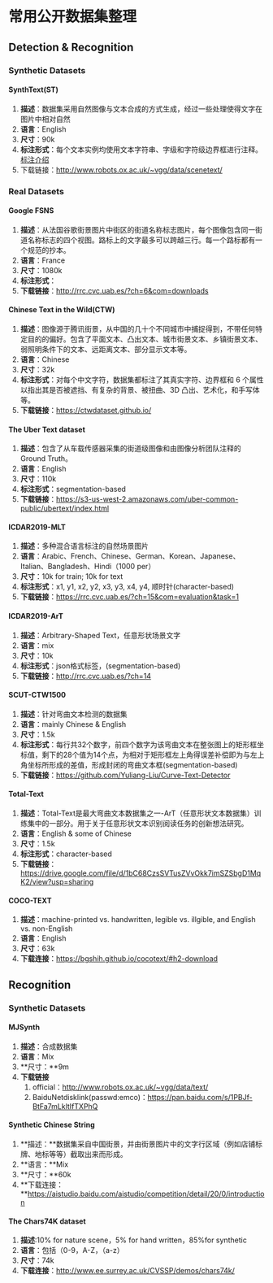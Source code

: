 # 常用公开数据集整理

## Detection & Recognition

### Synthetic Datasets

#### SynthText(ST)

1. **描述**：数据集采用自然图像与文本合成的方式生成，经过一些处理使得文字在图片中相对自然
2. **语言**：English
3. **尺寸**：90k
4. **标注形式**：每个文本实例均使用文本字符串、字级和字符级边界框进行注释。[标注介绍](https://www.robots.ox.ac.uk/~vgg/data/scenetext/readme.txt)
5. 下载链接：http://www.robots.ox.ac.uk/~vgg/data/scenetext/



### Real Datasets

#### Google FSNS

1. **描述**：从法国谷歌街景图片中街区的街道名称标志图片，每个图像包含同一街道名称标志的四个视图。路标上的文字最多可以跨越三行。每一个路标都有一个规范的抄本。
2. **语言**：France
3. **尺寸**：1080k
4. **标注形式**：
5. **下载链接**：http://rrc.cvc.uab.es/?ch=6&com=downloads



#### Chinese Text in the Wild(CTW)

1. **描述**：图像源于腾讯街景，从中国的几十个不同城市中捕捉得到，不带任何特定目的的偏好。包含了平面文本、凸出文本、城市街景文本、乡镇街景文本、弱照明条件下的文本、远距离文本、部分显示文本等。
2. **语言**：Chinese
3. **尺寸**：32k
4. **标注形式**：对每个中文字符，数据集都标注了其真实字符、边界框和 6 个属性以指出其是否被遮挡、有复杂的背景、被扭曲、3D 凸出、艺术化，和手写体等。
5. **下载链接**：https://ctwdataset.github.io/



#### The Uber Text dataset

1. **描述**：包含了从车载传感器采集的街道级图像和由图像分析团队注释的Ground Truth。
2. **语言**：English
3. **尺寸**：110k
4. **标注形式**：segmentation-based
5. **下载链接**：https://s3-us-west-2.amazonaws.com/uber-common-public/ubertext/index.html



#### ICDAR2019-MLT

1. **描述**：多种混合语言标注的自然场景图片
2. **语言**：Arabic、French、Chinese、German、Korean、Japanese、Italian、Bangladesh、Hindi（1000 per）
3. **尺寸**：10k for train; 10k for text
4. **标注形式**：x1, y1, x2, y2, x3, y3, x4, y4, 顺时针(character-based)
5. **下载链接**：https://rrc.cvc.uab.es/?ch=15&com=evaluation&task=1



#### ICDAR2019-ArT

1. **描述**：Arbitrary-Shaped Text，任意形状场景文字
2. **语言**：mix
3. **尺寸**：10k
4. **标注形式**：json格式标签，(segmentation-based)
5. **下载链接**：http://rrc.cvc.uab.es/?ch=14



#### SCUT-CTW1500

1. **描述**：针对弯曲文本检测的数据集
2. **语言**：mainly Chinese & English
3. **尺寸**：1.5k
4. **标注形式**：每行共32个数字，前四个数字为该弯曲文本在整张图上的矩形框坐标值，剩下的28个值为14个点，为相对于矩形框左上角得误差补偿即为与左上角坐标所形成的差值，形成封闭的弯曲文本框(segmentation-based)
5. **下载链接**：https://github.com/Yuliang-Liu/Curve-Text-Detector



#### Total-Text

1. **描述**：Total-Text是最大弯曲文本数据集之一-ArT（任意形状文本数据集）训练集中的一部分。用于关于任意形状文本识别阅读任务的创新想法研究。
2. **语言**：English & some of Chinese
3. **尺寸**：1.5k
4. **标注形式**：character-based
5. **下载链接**：https://drive.google.com/file/d/1bC68CzsSVTusZVvOkk7imSZSbgD1MqK2/view?usp=sharing



#### COCO-TEXT

1. **描述**：machine-printed vs. handwritten, legible vs. illgible, and English vs. non-English
2. **语言**：English
3. **尺寸**：63k
4. **下载连接**：https://bgshih.github.io/cocotext/#h2-download



## Recognition

### Synthetic Datasets

#### MJSynth

1. **描述**：合成数据集
2. **语言**：Mix
3. **尺寸：**9m
4. **下载链接**
   1. official：http://www.robots.ox.ac.uk/~vgg/data/text/
   2. BaiduNetdisklink(passwd:emco)：https://pan.baidu.com/s/1PBJf-BtFa7mLkltIfTXPhQ

#### Synthetic Chinese String

1. **描述：**数据集采自中国街景，并由街景图片中的文字行区域（例如店铺标牌、地标等等）截取出来而形成。
2. **语言：**Mix
3. **尺寸：**60k
4. **下载连接：**https://aistudio.baidu.com/aistudio/competition/detail/20/0/introduction

#### The Chars74K dataset

1. **描述**:10% for nature scene，5% for hand written，85%for synthetic 
2. **语言**：包括（0-9，A-Z，（a-z）
3. **尺寸**：74k
4. **下载连接**：http://www.ee.surrey.ac.uk/CVSSP/demos/chars74k/

